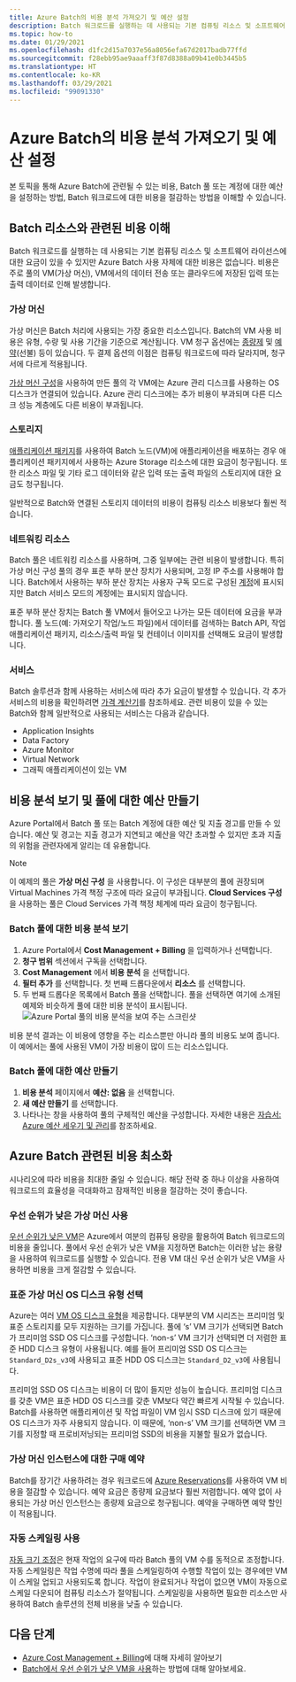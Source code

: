 ```yaml
---
title: Azure Batch의 비용 분석 가져오기 및 예산 설정
description: Batch 워크로드를 실행하는 데 사용되는 기본 컴퓨팅 리소스 및 소프트웨어 라이선스의 비용 분석을 수행하고 예산을 설정하며 비용을 절감하는 방법을 알아봅니다.
ms.topic: how-to
ms.date: 01/29/2021
ms.openlocfilehash: d1fc2d15a7037e56a8056efa67d2017badb77ffd
ms.sourcegitcommit: f28ebb95ae9aaaff3f87d8388a09b41e0b3445b5
ms.translationtype: HT
ms.contentlocale: ko-KR
ms.lasthandoff: 03/29/2021
ms.locfileid: "99091330"
---
```

# <a name="get-cost-analysis-and-set-budgets-for-azure-batch"></a>Azure Batch의 비용 분석 가져오기 및 예산 설정

본 토픽을 통해 Azure Batch에 관련될 수 있는 비용, Batch 풀 또는 계정에 대한 예산을 설정하는 방법, Batch 워크로드에 대한 비용을 절감하는 방법을 이해할 수 있습니다.

## <a name="understand-costs-associated-with-batch-resources"></a>Batch 리소스와 관련된 비용 이해

Batch 워크로드를 실행하는 데 사용되는 기본 컴퓨팅 리소스 및 소프트웨어 라이선스에 대한 요금이 있을 수 있지만 Azure Batch 사용 자체에 대한 비용은 없습니다. 비용은 주로 풀의 VM(가상 머신), VM에서의 데이터 전송 또는 클라우드에 저장된 입력 또는 출력 데이터로 인해 발생합니다.

### <a name="virtual-machines"></a>가상 머신

가상 머신은 Batch 처리에 사용되는 가장 중요한 리소스입니다. Batch의 VM 사용 비용은 유형, 수량 및 사용 기간을 기준으로 계산됩니다. VM 청구 옵션에는 [종량제](https://azure.microsoft.com/offers/ms-azr-0003p/) 및 [예약](../cost-management-billing/reservations/save-compute-costs-reservations.md)(선불) 등이 있습니다. 두 결제 옵션의 이점은 컴퓨팅 워크로드에 따라 달라지며, 청구서에 다르게 적용됩니다.

[가상 머신 구성](nodes-and-pools.md#virtual-machine-configuration)을 사용하여 만든 풀의 각 VM에는 Azure 관리 디스크를 사용하는 OS 디스크가 연결되어 있습니다. Azure 관리 디스크에는 추가 비용이 부과되며 다른 디스크 성능 계층에도 다른 비용이 부과됩니다.

### <a name="storage"></a>스토리지

[애플리케이션 패키지](batch-application-packages.md)를 사용하여 Batch 노드(VM)에 애플리케이션을 배포하는 경우 애플리케이션 패키지에서 사용하는 Azure Storage 리소스에 대한 요금이 청구됩니다. 또한 리소스 파일 및 기타 로그 데이터와 같은 입력 또는 출력 파일의 스토리지에 대한 요금도 청구됩니다.

일반적으로 Batch와 연결된 스토리지 데이터의 비용이 컴퓨팅 리소스 비용보다 훨씬 적습니다.

### <a name="networking-resources"></a>네트워킹 리소스

Batch 풀은 네트워킹 리소스를 사용하며, 그중 일부에는 관련 비용이 발생합니다. 특히 가상 머신 구성 풀의 경우 표준 부하 분산 장치가 사용되며, 고정 IP 주소를 사용해야 합니다. Batch에서 사용하는 부하 분산 장치는 사용자 구독 모드로 구성된 [계정](accounts.md#batch-accounts)에 표시되지만 Batch 서비스 모드의 계정에는 표시되지 않습니다.

표준 부하 분산 장치는 Batch 풀 VM에서 들어오고 나가는 모든 데이터에 요금을 부과합니다. 풀 노드(예: 가져오기 작업/노드 파일)에서 데이터를 검색하는 Batch API, 작업 애플리케이션 패키지, 리소스/출력 파일 및 컨테이너 이미지를 선택해도 요금이 발생합니다.

### <a name="additional-services"></a>서비스

Batch 솔루션과 함께 사용하는 서비스에 따라 추가 요금이 발생할 수 있습니다. 각 추가 서비스의 비용을 확인하려면 [가격 계산기](https://azure.microsoft.com/pricing/calculator/)를 참조하세요. 관련 비용이 있을 수 있는 Batch와 함께 일반적으로 사용되는 서비스는 다음과 같습니다.

- Application Insights
- Data Factory
- Azure Monitor
- Virtual Network
- 그래픽 애플리케이션이 있는 VM

## <a name="view-cost-analysis-and-create-a-budget-for-a-pool"></a>비용 분석 보기 및 풀에 대한 예산 만들기

Azure Portal에서 Batch 풀 또는 Batch 계정에 대한 예산 및 지출 경고를 만들 수 있습니다. 예산 및 경고는 지출 경고가 지연되고 예산을 약간 초과할 수 있지만 초과 지출의 위험을 관련자에게 알리는 데 유용합니다.

> [!NOTE]
> 이 예제의 풀은 **가상 머신 구성** 을 사용합니다. 이 구성은 대부분의 풀에 권장되며 Virtual Machines 가격 책정 구조에 따라 요금이 부과됩니다. **Cloud Services 구성** 을 사용하는 풀은 Cloud Services 가격 책정 체계에 따라 요금이 청구됩니다.

### <a name="view-cost-analysis-for-a-batch-pool"></a>Batch 풀에 대한 비용 분석 보기

1. Azure Portal에서 **Cost Management + Billing** 을 입력하거나 선택합니다.
1. **청구 범위** 섹션에서 구독을 선택합니다.
1. **Cost Management** 에서 **비용 분석** 을 선택합니다.
1. **필터 추가** 를 선택합니다. 첫 번째 드롭다운에서 **리소스** 를 선택합니다.
1. 두 번째 드롭다운 목록에서 Batch 풀을 선택합니다. 풀을 선택하면 여기에 소개된 예제와 비슷하게 풀에 대한 비용 분석이 표시됩니다.
    ![Azure Portal 풀의 비용 분석을 보여 주는 스크린샷](./media/batch-budget/pool-cost-analysis.png)

비용 분석 결과는 이 비용에 영향을 주는 리소스뿐만 아니라 풀의 비용도 보여 줍니다. 이 예에서는 풀에 사용된 VM이 가장 비용이 많이 드는 리소스입니다.

### <a name="create-a-budget-for-a-batch-pool"></a>Batch 풀에 대한 예산 만들기

1. **비용 분석** 페이지에서 **예산: 없음** 을 선택합니다.
1. **새 예산 만들기** 를 선택합니다.
1. 나타나는 창을 사용하여 풀의 구체적인 예산을 구성합니다. 자세한 내용은 [자습서: Azure 예산 세우기 및 관리](../cost-management-billing/costs/tutorial-acm-create-budgets.md)를 참조하세요.

## <a name="minimize-costs-associated-with-azure-batch"></a>Azure Batch 관련된 비용 최소화

시나리오에 따라 비용을 최대한 줄일 수 있습니다. 해당 전략 중 하나 이상을 사용하여 워크로드의 효율성을 극대화하고 잠재적인 비용을 절감하는 것이 좋습니다.

### <a name="use-low-priority-virtual-machines"></a>우선 순위가 낮은 가상 머신 사용

[우선 순위가 낮은 VM](batch-low-pri-vms.md)은 Azure에서 여분의 컴퓨팅 용량을 활용하여 Batch 워크로드의 비용을 줄입니다. 풀에서 우선 순위가 낮은 VM을 지정하면 Batch는 이러한 남는 용량을 사용하여 워크로드를 실행할 수 있습니다. 전용 VM 대신 우선 순위가 낮은 VM을 사용하면 비용을 크게 절감할 수 있습니다.

### <a name="select-a-standard-virtual-machine-os-disk-type"></a>표준 가상 머신 OS 디스크 유형 선택

Azure는 여러 [VM OS 디스크 유형](../virtual-machines/disks-types.md)을 제공합니다. 대부분의 VM 시리즈는 프리미엄 및 표준 스토리지를 모두 지원하는 크기를 가집니다. 풀에 ‘s’ VM 크기가 선택되면 Batch가 프리미엄 SSD OS 디스크를 구성합니다. ‘non-s’ VM 크기가 선택되면 더 저렴한 표준 HDD 디스크 유형이 사용됩니다. 예를 들어 프리미엄 SSD OS 디스크는 `Standard_D2s_v3`에 사용되고 표준 HDD OS 디스크는 `Standard_D2_v3`에 사용됩니다.

프리미엄 SSD OS 디스크는 비용이 더 많이 들지만 성능이 높습니다. 프리미엄 디스크를 갖춘 VM은 표준 HDD OS 디스크를 갖춘 VM보다 약간 빠르게 시작될 수 있습니다. Batch를 사용하면 애플리케이션 및 작업 파일이 VM 임시 SSD 디스크에 있기 때문에 OS 디스크가 자주 사용되지 않습니다. 이 때문에, ‘non-s’ VM 크기를 선택하면 VM 크기를 지정할 때 프로비저닝되는 프리미엄 SSD의 비용을 지불할 필요가 없습니다.

### <a name="purchase-reservations-for-virtual-machine-instances"></a>가상 머신 인스턴스에 대한 구매 예약

Batch를 장기간 사용하려는 경우 워크로드에 [Azure Reservations](../cost-management-billing/reservations/save-compute-costs-reservations.md)를 사용하여 VM 비용을 절감할 수 있습니다. 예약 요금은 종량제 요금보다 훨씬 저렴합니다. 예약 없이 사용되는 가상 머신 인스턴스는 종량제 요금으로 청구됩니다. 예약을 구매하면 예약 할인이 적용됩니다.

### <a name="use-automatic-scaling"></a>자동 스케일링 사용

[자동 크기 조정](batch-automatic-scaling.md)은 현재 작업의 요구에 따라 Batch 풀의 VM 수를 동적으로 조정합니다. 자동 스케일링은 작업 수명에 따라 풀을 스케일링하여 수행할 작업이 있는 경우에만 VM이 스케일 업되고 사용되도록 합니다. 작업이 완료되거나 작업이 없으면 VM이 자동으로 스케일 다운되어 컴퓨팅 리소스가 절약됩니다. 스케일링을 사용하면 필요한 리소스만 사용하여 Batch 솔루션의 전체 비용을 낮출 수 있습니다.

## <a name="next-steps"></a>다음 단계

- [Azure Cost Management + Billing](../cost-management-billing/cost-management-billing-overview.md)에 대해 자세히 알아보기
- [Batch에서 우선 순위가 낮은 VM을 사용](batch-low-pri-vms.md)하는 방법에 대해 알아보세요.
